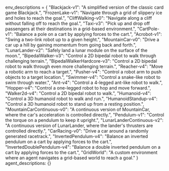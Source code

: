 env_descriptions = {
    "Blackjack-v1": "A simplified version of the classic card game Blackjack.",
    "FrozenLake-v1": "Navigate through a grid of slippery ice and holes to reach the goal.",
    "CliffWalking-v0": "Navigate along a cliff without falling off to reach the goal.",
    "Taxi-v3": "Pick up and drop off passengers at their destinations in a grid-based environment.",
    "CartPole-v1": "Balance a pole on a cart by applying forces to the cart.",
    "Acrobot-v1": "Swing a two-link robot up to a given height.",
    "MountainCar-v0": "Drive a car up a hill by gaining momentum from going back and forth.",
    "LunarLander-v2": "Safely land a lunar module on the surface of the moon.",
    "BipedalWalker-v3": "Control a 2D bipedal robot to walk through challenging terrain.",
    "BipedalWalkerHardcore-v3": "Control a 2D bipedal robot to walk through even more challenging terrain.",
    "Reacher-v4": "Move a robotic arm to reach a target.",
    "Pusher-v4": "Control a robot arm to push objects to a target location.",
    "Swimmer-v4": "Control a snake-like robot to swim through water.",
    "Ant-v4": "Control a 4-legged ant-like robot to walk.",
    "Hopper-v4": "Control a one-legged robot to hop and move forward.",
    "Walker2d-v4": "Control a 2D bipedal robot to walk.",
    "Humanoid-v4": "Control a 3D humanoid robot to walk and run.",
    "HumanoidStandup-v4": "Control a 3D humanoid robot to stand up from a resting position.",
    "MountainCarContinuous-v0": "A continuous version of MountainCar, where the car's acceleration is controlled directly.",
    "Pendulum-v1": "Control the torque on a pendulum to keep it upright.",
    "LunarLanderContinuous-v2": "A continuous version of LunarLander, where the lander's thrusters are controlled directly.",
    "CarRacing-v0": "Drive a car around a randomly generated racetrack.",
    "InvertedPendulum-v4": "Balance an inverted pendulum on a cart by applying forces to the cart.",
    "InvertedDoublePendulum-v4": "Balance a double inverted pendulum on a cart by applying forces to the cart.",
    "GridWorld": "A custom environment where an agent navigates a grid-based world to reach a goal."
}
agent_descriptions:
{}